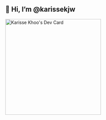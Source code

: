 ## 👋 Hi, I’m @karissekjw

<!---
karissekjw/karissekjw is a ✨ special ✨ repository because its `README.md` (this file) appears on your GitHub profile.
You can click the Preview link to take a look at your changes.
--->

<a href="https://app.daily.dev/karissekhoo"><img src="https://api.daily.dev/devcards/f48460a5d7d3445caedba96c25dfb66f.png?r=3kx" width="300" alt="Karisse Khoo's Dev Card"/></a>
